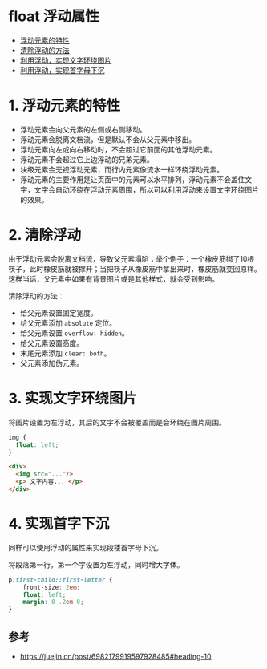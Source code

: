 # float 浮动属性

- [浮动元素的特性](#1-浮动元素的特性)
- [清除浮动的方法](#2-清除浮动)
- [利用浮动，实现文字环绕图片](#3-实现文字环绕图片)
- [利用浮动，实现首字母下沉](#4-实现首字下沉)


# 1. 浮动元素的特性

- 浮动元素会向父元素的左侧或右侧移动。
- 浮动元素会脱离文档流，但是默认不会从父元素中移出。
- 浮动元素向左或向右移动时，不会超过它前面的其他浮动元素。
- 浮动元素不会超过它上边浮动的兄弟元素。
- 块级元素会无视浮动元素，而行内元素像流水一样环绕浮动元素。
- 浮动元素的主要作用是让页面中的元素可以水平排列，浮动元素不会盖住文字，文字会自动环绕在浮动元素周围，所以可以利用浮动来设置文字环绕图片的效果。


# 2. 清除浮动
由于浮动元素会脱离文档流，导致父元素塌陷；举个例子：一个橡皮筋绑了10根筷子，此时橡皮筋就被撑开；当把筷子从橡皮筋中拿出来时，橡皮筋就变回原样。这样当话，父元素中如果有背景图片或是其他样式，就会受到影响。 

清除浮动的方法：
- 给父元素设置固定宽度。
- 给父元素添加 `absolute` 定位。
- 给父元素设置 `overflow: hidden`。
- 给父元素设置高度。
- 末尾元素添加 `clear: both`。
- 父元素添加伪元素。


# 3. 实现文字环绕图片
将图片设置为左浮动，其后的文字不会被覆盖而是会环绕在图片周围。

```css
img {
  float: left;
}
```

```html
<div>
  <img src="..."/>
  <p> 文字内容... </p>
</div>
```


# 4. 实现首字下沉
同样可以使用浮动的属性来实现段楼首字母下沉。

将段落第一行，第一个字设置为左浮动，同时增大字体。
```css
p:first-child::first-letter {
    front-size: 2em;
    float: left;
    margin: 0 .2em 0; 
}
```

## 参考
- https://juejin.cn/post/6982179919597928485#heading-10